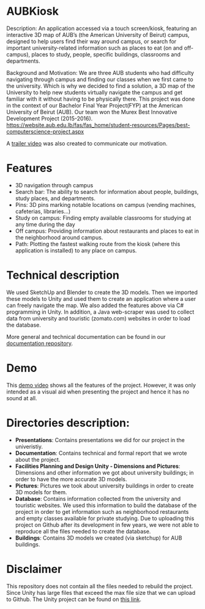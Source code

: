 # AUBKiosk
Description: An application accessed via a touch screen/kiosk, featuring an interactive 3D map of AUB’s (the American University of Beirut) campus, designed to help users find their way around campus, or search for important university-related information such as places to eat (on and off-campus), places to study, people, specific buildings, classrooms and departments.

Background and Motivation: 
We are three AUB students who had difficulty navigating through campus and finding our classes when we first came to the university. Which is why we decided to find a solution, a 3D map of the University to help new students virtually navigate the campus and get familiar with it without having to be physically there. 
This project was done in the context of our Bachelor Final Year Project(FYP) at the American University of Beirut (AUB).
Our team won the Murex Best Innovative Development Project (2015-2016).
https://website.aub.edu.lb/fas/fas_home/student-resources/Pages/best-computerscience-project.aspx

A [trailer video](https://youtu.be/8zhAN19fM0A) was also created to communicate our motivation.

# Features
* 3D navigation through campus
* Search bar: The ability to search for information about people, buildings, study places, and departments.
* Pins: 3D pins marking notable locations on campus (vending machines, cafeterias, libraries...)
* Study on campus: Finding empty available classrooms for studying at any time during the day
* Off campus: Providing information about restaurants and places to eat in the neighborhood around campus.
* Path: Plotting the fastest walking route from the kiosk (where this application is installed) to any place on campus.

# Technical description
We used SketchUp and Blender to create the 3D models. Then we imported these models to Unity and used them to create an application where a user can freely navigate the map. We also added the features above via C# programming in Unity. In addition, a Java web-scraper was used to collect data from university and touristic (zomato.com) websites in order to load the database.

More general and technical documentation can be found in our [documentation repository](https://github.com/samasri/AUBKiosk/tree/master/Documentation).

# Demo
This [demo video](https://youtu.be/5xD5sSZjJlE) shows all the features of the project. However, it was only intended as a visual aid when presenting the project and hence it has no sound at all.

# Directories description:
* **Presentations**: Contains presentations we did for our project in the univeristiy.
* **Documentation**: Contains technical and formal report that we wrote about the project.
* **Facilities Planning and Design Unity - Dimensions and Pictures**: Dimensions and other information we got about university buildings; in order to have the more accurate 3D models.
* **Pictures**: Pictures we took about university buildings in order to create 3D models for them.
* **Database**: Contains information collected from the university and touristic websites. We used this information to build the database of the project in order to get information such as neighborhood restaurants and empty classes available for private studying. Due to uploading this project on Github after its development in few years, we were not able to reproduce all the files needed to create the database.
* **Buildings**: Contains 3D models we created (via sketchup) for AUB buildings.

# Disclaimer
This repository does not contain all the files needed to rebuild the project. Since Unity has large files that exceed the max file size that we can upload to Github. The Unity project can be found on [this link](https://mailaub-my.sharepoint.com/:u:/g/personal/sha57_mail_aub_edu/EcynrOQpkktLgnvGehTvXq0BVsiZigu9qMEF8Hf8HZlIyQ?e=J71dIV).
